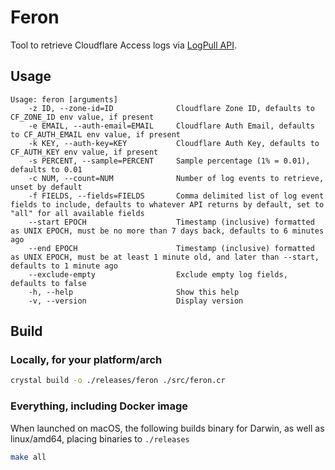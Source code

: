 # Feron

Tool to retrieve Cloudflare Access logs via [LogPull API][logpull].

## Usage

```
Usage: feron [arguments]
    -z ID, --zone-id=ID              Cloudflare Zone ID, defaults to CF_ZONE_ID env value, if present
    -e EMAIL, --auth-email=EMAIL     Cloudflare Auth Email, defaults to CF_AUTH_EMAIL env value, if present
    -k KEY, --auth-key=KEY           Cloudflare Auth Key, defaults to CF_AUTH_KEY env value, if present
    -s PERCENT, --sample=PERCENT     Sample percentage (1% = 0.01), defaults to 0.01
    -c NUM, --count=NUM              Number of log events to retrieve, unset by default
    -f FIELDS, --fields=FIELDS       Comma delimited list of log event fields to include, defaults to whatever API returns by default, set to "all" for all available fields
    --start EPOCH                    Timestamp (inclusive) formatted as UNIX EPOCH, must be no more than 7 days back, defaults to 6 minutes ago
    --end EPOCH                      Timestamp (inclusive) formatted as UNIX EPOCH, must be at least 1 minute old, and later than --start, defaults to 1 minute ago
    --exclude-empty                  Exclude empty log fields, defaults to false
    -h, --help                       Show this help
    -v, --version                    Display version
```


## Build

### Locally, for your platform/arch
```sh
crystal build -o ./releases/feron ./src/feron.cr
```

### Everything, including Docker image

When launched on macOS, the following builds binary for Darwin, as well as linux/amd64, placing binaries to `./releases`
```sh
make all
```

[ Link Reference ]::
[logpull]: https://developers.cloudflare.com/logs/logpull-api/

